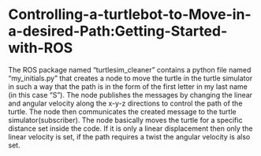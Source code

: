 # Controlling-a-turtlebot-to-Move-in-a-desired-Path:Getting-Started-with-ROS

The ROS package named “turtlesim_cleaner” contains a python file named “my_initials.py” that creates a node to move the turtle in the turtle simulator in such a way that the path is in the form of the first letter in my last name (in this case “S”). The node publishes the messages by changing the linear and angular velocity along the x-y-z directions to control the path of the turtle. The node then communicates the created message to the turtle simulator(subscriber). The node basically moves the turtle for a specific distance set inside the code. If it is only a linear displacement then only the linear velocity is set, if the path requires a twist the angular velocity is also set.
